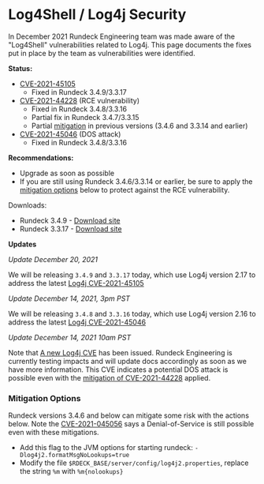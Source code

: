 # Log4Shell / Log4j Security

In December 2021 Rundeck Engineering team was made aware of the "Log4Shell" vulnerabilities related to Log4j.  This page documents the fixes put in place by the team as vulnerabilities were identified.

**Status:**

* [CVE-2021-45105][]
    * Fixed in Rundeck 3.4.9/3.3.17
* [CVE-2021-44228][] (RCE vulnerability)
    *  Fixed in Rundeck 3.4.8/3.3.16
    *  Partial fix in Rundeck 3.4.7/3.3.15
    *  Partial [mitigation](#mitigation-options) in previous versions (3.4.6 and 3.3.14 and earlier)
* [CVE-2021-45046][] (DOS attack)
    *  Fixed in Rundeck 3.4.8/3.3.16

**Recommendations:**

* Upgrade as soon as possible
* If you are still using Rundeck 3.4.6/3.3.14 or earlier, be sure to apply the [mitigation options](#mitigation-options) below to protect against the RCE vulnerability.

Downloads:

* Rundeck 3.4.9 - [Download site](https://download.rundeck.com)
* Rundeck 3.3.17 - [Download site](https://download.rundeck.com)

**Updates**

_Update December 20, 2021_

We will be releasing `3.4.9` and `3.3.17` today, which use Log4j version 2.17 to address the latest [Log4j CVE-2021-45105](https://cve.mitre.org/cgi-bin/cvename.cgi?name=CVE-2021-45105)


_Update December 14, 2021, 3pm PST_

We will be releasing `3.4.8` and `3.3.16` today, which use Log4j version 2.16 to address the latest [Log4j CVE-2021-45046](https://cve.mitre.org/cgi-bin/cvename.cgi?name=CVE-2021-45046)


_Update December 14, 2021 10am PST_

Note that [A new Log4j CVE](https://cve.mitre.org/cgi-bin/cvename.cgi?name=CVE-2021-45046) has been issued. Rundeck Engineering is currently testing impacts and will update docs accordingly as soon as we have more information.
This CVE indicates a potential DOS attack is possible even with the [mitigation of CVE-2021-44228](#log4j-cve-2021-44228) applied.

[CVE-2021-44228]: https://cve.mitre.org/cgi-bin/cvename.cgi?name=CVE-2021-44228
[CVE-2021-45046]: https://cve.mitre.org/cgi-bin/cvename.cgi?name=CVE-2021-45046
[CVE-2021-45105]: https://cve.mitre.org/cgi-bin/cvename.cgi?name=CVE-2021-45105

### Mitigation Options

Rundeck versions 3.4.6 and below can mitigate some risk with the actions below.  Note the [CVE-2021-045056](https://cve.mitre.org/cgi-bin/cvename.cgi?name=CVE-2021-45046) says a Denial-of-Service is still possible even with these mitigations.

* Add this flag to the JVM options for starting rundeck: `-Dlog4j2.formatMsgNoLookups=true`
* Modify the file `$RDECK_BASE/server/config/log4j2.properties`, replace the string `%m` with `%m{nolookups}`
